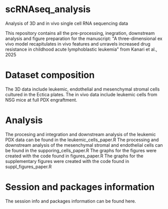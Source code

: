 # scRNAseq_analysis
Analysis of 3D and in vivo single cell RNA sequencing data

This repository contains all the pre-processing, inegration, downstream analysis and figure preparation for the manuscript: "A three-dimensional ex vivo model recapitulates in vivo features and unravels increased drug resistance in childhood acute lymphoblastic leukemia" from Kanari et al., 2025

# Dataset composition
The 3D data include leukemic, endothelial and mesenchymal stromal cells cultured in the Ectica plates. 
The in vivo data include leukemic cells from NSG mice at full PDX engraftment.

# Analysis 
The procesing and integration and downstream analysis of the leukemic PDX data can be found in the leukemic_cells_paper.R
The processing and downstream analysis of the mesenchymal stromal and endothelial cells can be found in the supporing_cells_paper.R
The graphs for the figures were created with the code found in figures_paper.R
The graphs for the supplementary figures were created with the code found in suppl_figures_paper.R

# Session and packages information
The session info and packages information can be found here. 

